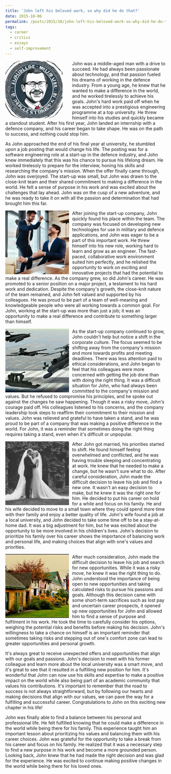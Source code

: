 ```yaml
---
title: 'John left his beloved work, so why did he do that?'
date: 2015-10-06
permalink: /posts/2015/10/john-left-his-beloved-work-so-why-did-he-do-that/
tags:
  - career
  - critics
  - essays
  - self-improvement
---
```


<img width="180" alt="john" src="/images/posts/john-left-his-beloved-work-so-why-did-he-do-that-1.webp" style="float: left; margin-right: 30px;" /> John was a middle-aged man with a drive to succeed. He had always been passionate about technology, and that passion fueled his dreams of working in the defence industry. From a young age, he knew that he wanted to make a difference in the world, and he worked tirelessly to achieve his goals. John's hard work paid off when he was accepted into a prestigious engineering programme at a top university. He threw himself into his studies and quickly became a standout student. After his first year, John landed an internship with a defence company, and his career began to take shape. He was on the path to success, and nothing could stop him.

As John approached the end of his final year at university, he stumbled upon a job posting that would change his life. The posting was for a software engineering role at a start-up in the defence industry, and John knew immediately that this was his chance to pursue his lifelong dream. He worked tirelessly to prepare for the interview, honing his skills and researching the company's mission. When the offer finally came through, John was overjoyed. The start-up was small, but John was drawn to the close-knit team and their shared commitment to making a difference in the world. He felt a sense of purpose in his work and was excited about the challenges that lay ahead. John was on the cusp of a new adventure, and he was ready to take it on with all the passion and determination that had brought him this far.

<img width="200" alt="john" src="/images/posts/john-left-his-beloved-work-so-why-did-he-do-that-2.webp" style="float: left; margin-right: 10px;" /> After joining the start-up company, John quickly found his place within the team. The company was focused on developing new technologies for use in military and defence applications, and John was eager to be a part of this important work. He threw himself into his new role, working hard to learn and grow as an engineer. The fast-paced, collaborative work environment suited him perfectly, and he relished the opportunity to work on exciting and innovative projects that had the potential to make a real difference. As the company grew, so did John's career. He was promoted to a senior position on a major project, a testament to his hard work and dedication. Despite the company's growth, the close-knit nature of the team remained, and John felt valued and supported by his colleagues. He was proud to be part of a team of well-meaning and knowledgeable people who were all working towards a common goal. For John, working at the start-up was more than just a job; it was an opportunity to make a real difference and contribute to something larger than himself.

<img width="200" alt="john" src="/images/posts/john-left-his-beloved-work-so-why-did-he-do-that-3.webp" style="float: left; margin-right: 10px;" /> As the start-up company continued to grow, John couldn't help but notice a shift in the corporate culture. The focus seemed to be shifting away from the company's mission and more towards profits and meeting deadlines. There was less attention paid to ethical considerations, and John began to feel that his colleagues were more concerned with getting the job done than with doing the right thing. It was a difficult situation for John, who had always been committed to the company's mission and values. But he refused to compromise his principles, and he spoke out against the changes he saw happening. Though it was a risky move, John's courage paid off. His colleagues listened to his concerns, and the company leadership took steps to reaffirm their commitment to their mission and values. John was relieved and grateful to have taken a stand, and he was proud to be part of a company that was making a positive difference in the world. For John, it was a reminder that sometimes doing the right thing requires taking a stand, even when it's difficult or unpopular.

<img width="200" alt="john" src="/images/posts/john-left-his-beloved-work-so-why-did-he-do-that-4.webp" style="float: left; margin-right: 10px;" /> After John got married, his priorities started to shift. He found himself feeling overwhelmed and conflicted, and he was having trouble sleeping and concentrating at work. He knew that he needed to make a change, but he wasn't sure what to do. After careful consideration, John made the difficult decision to leave his job and find a new one. It wasn't an easy decision to make, but he knew it was the right one for him. He decided to put his career on hold for a while and focus on his family. He and his wife decided to move to a small town where they could spend more time with their family and enjoy a better quality of life. John's wife found a job at a local university, and John decided to take some time off to be a stay-at-home dad. It was a big adjustment for him, but he was excited about the opportunity to be more involved in his children's lives. John's decision to prioritize his family over his career shows the importance of balancing work and personal life, and making choices that align with one's values and priorities.

<img width="200" alt="john" src="/images/posts/john-left-his-beloved-work-so-why-did-he-do-that-5.webp" style="float: left; margin-right: 10px;" /> After much consideration, John made the difficult decision to leave his job and search for new opportunities. While it was a risky move, he knew it was the right thing to do. John understood the importance of being open to new opportunities and taking calculated risks to pursue his passions and goals. Although this decision came with some short-term sacrifices such as lost pay and uncertain career prospects, it opened up new opportunities for John and allowed him to find a sense of purpose and fulfilment in his work. He took the time to carefully consider his options, weighing the potential risks and benefits before making his decision. John's willingness to take a chance on himself is an important reminder that sometimes taking risks and stepping out of one's comfort zone can lead to greater opportunities and personal growth.

It's always great to receive unexpected offers and opportunities that align with our goals and passions. John's decision to meet with his former colleague and learn more about the local university was a smart move, and it's great to see that it resulted in a fulfilling new position for him. It's wonderful that John can now use his skills and expertise to make a positive impact on the world while also being part of an academic community that values his contributions. It's important to remember that the road to success is not always straightforward, but by following our hearts and making decisions that align with our values, we can pave the way for a fulfilling and successful career. Congratulations to John on this exciting new chapter in his life!

John was finally able to find a balance between his personal and professional life. He felt fulfilled knowing that he could make a difference in the world while being there for his family. This experience taught him an important lesson about prioritizing his values and balancing them with his career choices. John was grateful for the opportunity to take a break from his career and focus on his family. He realized that it was a necessary step to find a new purpose in his work and become a more grounded person. Looking back, John knew that he had made the right decision and was glad for the experience. He was excited to continue making positive changes in the world while being there for his loved ones.
